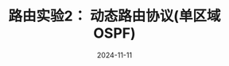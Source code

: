 ---
type: experiment
date: 2024-11-11
title: 路由实验2： 动态路由协议(单区域OSPF)
tldr: "单区域OSPF"
thumbnail: /static_files/presentations/experiment/ospf/ospf.png
links: 
    - url: /static_files/presentations/experiment/ospf/OSPF.ppt
      name: slides
    - url: /static_files/presentations/experiment/ospf/10-OSPF实验模板.doc
      name: template
    - url: https://web.ugreen.cloud/web/#/file/e9f5441aeff14d27a43f846a7a355164
      name: submission site
---